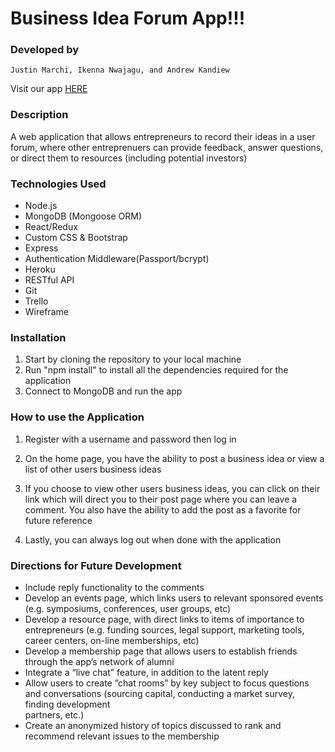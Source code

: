 # Business Idea Forum App!!!


### Developed by

```
Justin Marchi, Ikenna Nwajagu, and Andrew Kandiew
```

Visit our app <a href = "https://project3-business-idea-forum.herokuapp.com/" target="_blank"> HERE </a>


### Description

A web application that allows entrepreneurs to record their ideas in a user forum, where other entreprenuers can provide feedback, answer questions, or direct them to resources (including potential investors)


### Technologies Used

* Node.js
* MongoDB (Mongoose ORM)
* React/Redux
* Custom CSS & Bootstrap
* Express
* Authentication Middleware(Passport/bcrypt)
* Heroku 
* RESTful API
* Git
* Trello
* Wireframe 


### Installation

1. Start by cloning the repository to your local machine
2. Run "npm install" to install all the dependencies required for the application
3. Connect to MongoDB and run the app


### How to use the Application

1. Register with a username and password then log in

2. On the home page, you have the ability to post a business idea or view a list of other users business ideas 

3. If you choose to view other users business ideas, you can click on their link which will direct you to their post page where you can leave a comment. You also      have the ability to add the post as a favorite for future reference

4. Lastly, you can always log out when done with the application


### Directions for Future Development

* Include reply functionality to the comments
* Develop an events page, which links users to relevant sponsored events (e.g. symposiums, conferences, user groups, etc)
* Develop a resource page, with direct links to items of importance to entrepreneurs (e.g. funding sources, legal support, marketing tools, career centers, on-line   memberships, etc)
* Develop a membership page that allows users to establish friends through the app’s network of alumni
* Integrate a “live chat” feature, in addition to the latent reply
* Allow users to create ”chat rooms” by key subject to focus questions and conversations (sourcing capital, conducting a market survey, finding development     
  partners, etc.)
* Create an anonymized history of topics discussed to rank and recommend relevant issues to the membership
